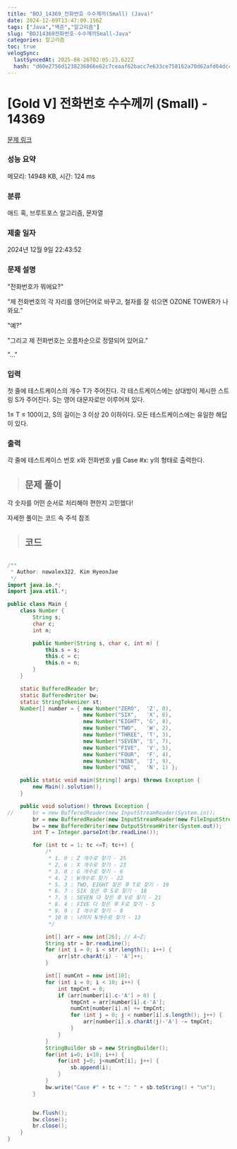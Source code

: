 ```yaml
---
title: "BOJ_14369_전화번호 수수께끼(Small) (Java)"
date: 2024-12-09T13:47:09.156Z
tags: ["Java","백준","알고리즘"]
slug: "BOJ14369전화번호-수수께끼Small-Java"
categories: 알고리즘
toc: true
velogSync:
  lastSyncedAt: 2025-08-26T02:05:23.622Z
  hash: "d60e2756d1238236866e62c7ceaaf62bacc7e633ce758162a70d62afd64dccd0"
---
```


# [Gold V] 전화번호 수수께끼 (Small) - 14369 

[문제 링크](https://www.acmicpc.net/problem/14369) 

### 성능 요약

메모리: 14948 KB, 시간: 124 ms

### 분류

애드 혹, 브루트포스 알고리즘, 문자열

### 제출 일자

2024년 12월 9일 22:43:52

### 문제 설명

<p>"전화번호가 뭐에요?"</p>

<p>"제 전화번호의 각 자리를 영어단어로 바꾸고, 철자를 잘 섞으면 OZONE TOWER가 나와요."</p>

<p>"예?"</p>

<p>"그리고 제 전화번호는 오름차순으로 정렬되어 있어요."</p>

<p>"..."</p>

### 입력 

 <p>첫 줄에 테스트케이스의 개수 T가 주어진다. 각 테스트케이스에는 상대방이 제시한 스트링 S가 주어진다. S는 영어 대문자로만 이루어져 있다.</p>

<p>1≤ T ≤ 100이고, S의 길이는 3 이상 20 이하이다. 모든 테스트케이스에는 유일한 해답이 있다.</p>

### 출력 

 <p>각 줄에 테스트케이스 번호 x와 전화번호 y를 Case #x: y의 형태로 출력한다.</p>

> ## 문제 풀이

각 숫자를 어떤 순서로 처리해야 편한지 고민했다!

자세한 풀이는 코드 속 주석 참조

> ## 코드

```java

/**
 * Author: nowalex322, Kim HyeonJae
 */
import java.io.*;
import java.util.*;

public class Main {
	class Number {
		String s;
		char c;
		int n;

		public Number(String s, char c, int n) {
			this.s = s;
			this.c = c;
			this.n = n;
		}
	}

	static BufferedReader br;
	static BufferedWriter bw;
	static StringTokenizer st;
	Number[] number = { new Number("ZERO", 	'Z', 0),
						new Number("SIX", 	'X', 6), 
						new Number("EIGHT", 'G', 8), 
						new Number("TWO", 	'W', 2),
						new Number("THREE", 'T', 3), 
						new Number("SEVEN", 'S', 7), 
						new Number("FIVE", 	'V', 5), 
						new Number("FOUR", 	'F', 4),
						new Number("NINE", 	'I', 9), 
						new Number("ONE", 	'N', 1) };

	public static void main(String[] args) throws Exception {
		new Main().solution();
	}

	public void solution() throws Exception {
//		br = new BufferedReader(new InputStreamReader(System.in));
		br = new BufferedReader(new InputStreamReader(new FileInputStream("input.txt")));
		bw = new BufferedWriter(new OutputStreamWriter(System.out));
		int T = Integer.parseInt(br.readLine());

		for (int tc = 1; tc <=T; tc++) {
			/*
			 * 1. 0 : Z 개수로 찾기 - 25
			 * 2, 6 : X 개수로 찾기 - 23
			 * 3. 8 : G 개수로 찾기 - 6
			 * 4. 2 : W개수로 찾기 - 22
			 * 5. 3 : TWO, EIGHT 찾은 후 T로 찾기 - 19
			 * 6. 7 : SIX 찾은 후 S로 찾기 - 18
			 * 7. 5 : SEVEN 다 찾은 후 V로 찾기 - 21
			 * 8. 4 : FIVE 다 찾은 후 F로 찾기 - 5
			 * 9. 9 : I 개수로 찾기 - 8
			 * 10 0 : 나머지 N개수로 찾기 - 13
			 */

			int[] arr = new int[26]; // A~Z;
			String str = br.readLine();
			for (int i = 0; i < str.length(); i++) {
				arr[str.charAt(i) - 'A']++;
			}

			int[] numCnt = new int[10];
			for (int i = 0; i < 10; i++) {
				int tmpCnt = 0;
				if (arr[number[i].c-'A'] > 0) {
					tmpCnt = arr[number[i].c-'A'];
					numCnt[number[i].n] += tmpCnt;
					for (int j = 0; j < number[i].s.length(); j++) {
						arr[number[i].s.charAt(j)-'A'] -= tmpCnt;
					}
				}
			}
			StringBuilder sb = new StringBuilder();
			for(int i=0; i<10; i++) {
				for(int j=0; j<numCnt[i]; j++) {
					sb.append(i);					
				}
			}
			bw.write("Case #" + tc + ": " + sb.toString() + "\n");
		}


		bw.flush();
		bw.close();
		br.close();
	}
}
```